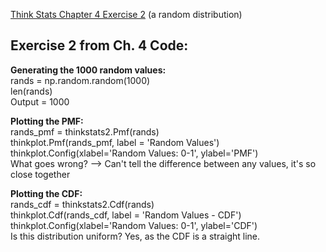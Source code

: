 [Think Stats Chapter 4 Exercise 2](http://greenteapress.com/thinkstats2/html/thinkstats2005.html#toc41) (a random distribution)

## Exercise 2 from Ch. 4 Code:  

**Generating the 1000 random values:**  
rands = np.random.random(1000)  
len(rands)  
Output = 1000  

**Plotting the PMF:**  
rands_pmf = thinkstats2.Pmf(rands)  
thinkplot.Pmf(rands_pmf, label = 'Random Values')  
thinkplot.Config(xlabel='Random Values: 0-1', ylabel='PMF')  
What goes wrong? --> Can't tell the difference between any values, it's so close together  

**Plotting the CDF:**  
rands_cdf = thinkstats2.Cdf(rands)  
thinkplot.Cdf(rands_cdf, label = 'Random Values - CDF')  
thinkplot.Config(xlabel='Random Values: 0-1', ylabel='CDF')  
Is this distribution uniform? Yes, as the CDF is a straight line.  
